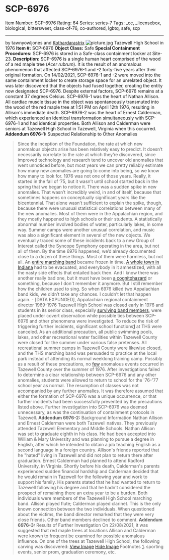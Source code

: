 # SCP-6976
Item Number: SCP-6976
Rating: 64
Series: series-7
Tags: _cc, _licensebox, biological, bittersweet, class-of-76, co-authored, lgbtq, safe, scp

---

by tawnyowljones and [Kothardarastrix](/koths-korner)
![picture.jpg](https://scp-wiki.wdfiles.com/local--files/scp-6976/picture.jpg)
Tazewell High School in 1976
**Item #:** SCP-6976
**Object Class:** Safe
**Special Containment Procedures:** SCP-6976 is stored in a Safe-class containment locker at Site-23.
**Description:** SCP-6976 is a single human heart comprised of the wood of a red maple tree (_Acer rubrum_). It is the result of an anomalous phenomenon that affected SCP-6976-1 and -2 forty-five years after their original formation. On 14/02/2021, SCP-6976-1 and -2 were moved into the same containment locker to create storage space for an unrelated object. It was later discovered that the objects had fused together, creating the entity now designated SCP-6976. Despite external factors, SCP-6976 remains at a constant 37 degrees Celsius.
SCP-6976-1 was the heart of Nathan Allison. All cardiac muscle tissue in the object was spontaneously transmuted into the wood of the red maple tree at 1:51 PM on April 12th 1976, resulting in Allison's immediate death. SCP-6976-2 was the heart of Ernest Calderman, which experienced an identical transformation simultaneously with SCP-6976-1 and had identical properties. Both Allison and Calderman were seniors at Tazewell High School in Tazewell, Virginia when this occurred.
**Addendum 6976-1:** Suspected Relationship to Other Anomalies
> Since the inception of the Foundation, the rate at which new anomalous objects arise has been relatively easy to predict. It doesn’t necessarily correlate to the rate at which they’re discovered, since improved technology and research tend to uncover old anomalies that went unnoticed before, but most years we can pretty reliably estimate how many new anomalies are going to come into being, so we know how many to look for.
> 1976 was not one of those years. Really, it started in the fall of ’75, but it wasn’t until school started back in the spring that we began to notice it. There was a sudden spike in new anomalies. That wasn’t incredibly weird, in and of itself, because that sometimes happens on conceptually significant years like the bicentennial. That alone wasn’t sufficient to explain the spike, though, because there were unusual statistical correlations between many of the new anomalies. Most of them were in the Appalachian region, and they mostly happened to high schools or their students. A statistically abnormal number involved bodies of water, particularly lakes, in some way. Summer camps were another unusual correlation, and music was also a significant element in several of the new objects. We eventually traced some of these incidents back to a new Group of Interest called the Syncope Symphony operating in the area, but not all of them.
> By the time 6976 happened, we’d already documented close to a dozen of these things. Most of them were harmless, but not all. An [entire marching band](/scp-332) became frozen in time. [A whole town in Indiana](/scp-3935) had to be evacuated, and everybody in it amnestized, with all the nasty side effects that entailed back then. And I know there was another really bad one, but it must have been [a cognitohazard](/scp-2316) or something, because I don't remember it anymore. But I still remember how the children used to sing. So when 6976 killed two Appalachian band kids, we didn’t take any chances. I couldn’t let that happen again.
> \- [DATA EXPUNGED], Appalachian regional containment director 1969-1976
Tazewell High School was closed early in 1976 and students in its senior class, especially [surviving band members](/scp-8775), were placed under covert observation while possible ties between SCP-6976 and other phenomena were investigated. To reduce the risk of triggering further incidents, significant school functions[1](javascript:;) at THS were canceled. As an additional precaution, all public swimming pools, lakes, and other recreational water facilities within Tazewell County were closed for the summer under various false pretenses. All recreational summer camps in Tazewell County were likewise closed, and the THS marching band was persuaded to practice at the local park instead of attending its normal weeklong training camp. Possibly as a result of these precautions, no [few](/scp-3775) anomalous events occurred in Tazewell County over the summer of 1976.
After investigations failed to determine a clear relationship between SCP-6976 and any other anomalies, students were allowed to return to school for the '76-'77 school year as normal. The resumption of classes was not accompanied by any further anomalies. It was therefore assumed that either the formation of SCP-6976 was a unique occurrence, or that further incidents had been successfully prevented by the precautions listed above. Further investigation into SCP-6976 was deemed unnecessary, as was the continuation of containment protocols in Tazewell.
**Addendum 6976-2:** Background Information
Nathan Allison and Ernest Calderman were both Tazewell natives. They previously attended Tazewell Elementary and Middle Schools.
Nathan Allison was set to graduate eighth in his class. He had been accepted into William & Mary University and was planning to pursue a degree in English, after which he intended to obtain a job teaching English as a second language in a foreign country. Allison's friends reported that he "hated" living in Tazewell and did not plan to return there after graduation. Ernest Calderman had planned to attend Radford University, in Virginia. Shortly before his death, Calderman's parents experienced sudden financial hardship and Calderman decided that he would remain in Tazewell for the following year and work to support his family. His parents stated that he had wanted to return to Tazewell following his degree and that he hadn't considered the prospect of remaining there an extra year to be a burden.
Both individuals were members of the Tazewell High School marching band. Allison played flute; Calderman played clarinet. This is the only known connection between the two individuals. When questioned about the victims, the band director remarked that they were very close friends. Other band members declined to comment.
**Addendum 6976-3:** Results of Further Investigation
On 22/08/2021, it was suggested that red maple trees at locations Allison and Calderman were known to frequent be examined for possible anomalous influence. On one of the trees at Tazewell High School, the following carving was discovered:
[View Image](javascript:;)
[Hide Image](javascript:;)
Footnotes
[1](javascript:;). sporting events, senior prom, graduation ceremony, etc.